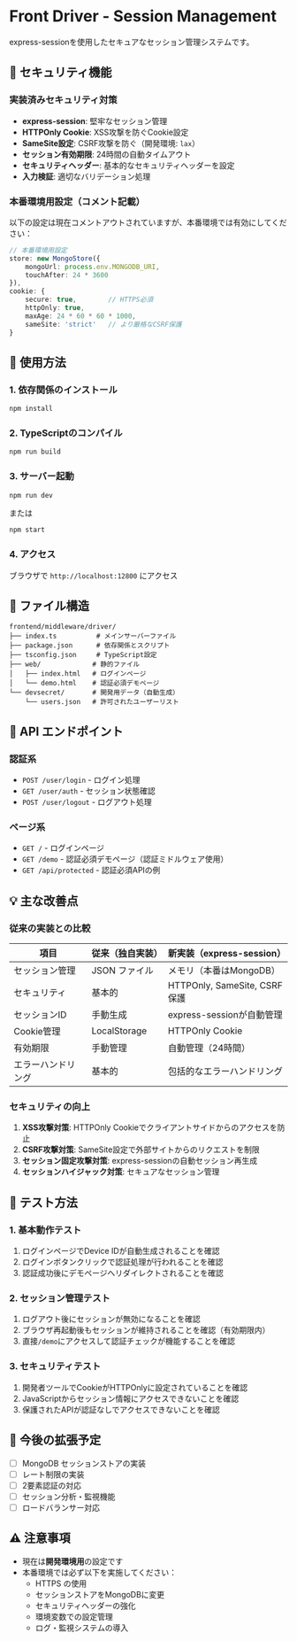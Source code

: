 # Front Driver - Session Management

express-sessionを使用したセキュアなセッション管理システムです。

## 🔐 セキュリティ機能

### 実装済みセキュリティ対策

- **express-session**: 堅牢なセッション管理
- **HTTPOnly Cookie**: XSS攻撃を防ぐCookie設定
- **SameSite設定**: CSRF攻撃を防ぐ（開発環境: `lax`）
- **セッション有効期限**: 24時間の自動タイムアウト
- **セキュリティヘッダー**: 基本的なセキュリティヘッダーを設定
- **入力検証**: 適切なバリデーション処理

### 本番環境用設定（コメント記載）

以下の設定は現在コメントアウトされていますが、本番環境では有効にしてください：

```typescript
// 本番環境用設定
store: new MongoStore({
    mongoUrl: process.env.MONGODB_URI,
    touchAfter: 24 * 3600
}),
cookie: {
    secure: true,        // HTTPS必須
    httpOnly: true,
    maxAge: 24 * 60 * 60 * 1000,
    sameSite: 'strict'   // より厳格なCSRF保護
}
```

## 🚀 使用方法

### 1. 依存関係のインストール

```bash
npm install
```

### 2. TypeScriptのコンパイル

```bash
npm run build
```

### 3. サーバー起動

```bash
npm run dev
```

または

```bash
npm start
```

### 4. アクセス

ブラウザで `http://localhost:12800` にアクセス

## 📁 ファイル構造

```
frontend/middleware/driver/
├── index.ts          # メインサーバーファイル
├── package.json      # 依存関係とスクリプト
├── tsconfig.json     # TypeScript設定
├── web/             # 静的ファイル
│   ├── index.html   # ログインページ
│   └── demo.html    # 認証必須デモページ
└── devsecret/       # 開発用データ（自動生成）
    └── users.json   # 許可されたユーザーリスト
```

## 🔧 API エンドポイント

### 認証系

- `POST /user/login` - ログイン処理
- `GET /user/auth` - セッション状態確認  
- `POST /user/logout` - ログアウト処理

### ページ系

- `GET /` - ログインページ
- `GET /demo` - 認証必須デモページ（認証ミドルウェア使用）
- `GET /api/protected` - 認証必須APIの例

## 💡 主な改善点

### 従来の実装との比較

| 項目 | 従来（独自実装） | 新実装（express-session） |
|------|-----------------|---------------------------|
| セッション管理 | JSON ファイル | メモリ（本番はMongoDB） |
| セキュリティ | 基本的 | HTTPOnly, SameSite, CSRF保護 |
| セッションID | 手動生成 | express-sessionが自動管理 |
| Cookie管理 | LocalStorage | HTTPOnly Cookie |
| 有効期限 | 手動管理 | 自動管理（24時間） |
| エラーハンドリング | 基本的 | 包括的なエラーハンドリング |

### セキュリティの向上

1. **XSS攻撃対策**: HTTPOnly Cookieでクライアントサイドからのアクセスを防止
2. **CSRF攻撃対策**: SameSite設定で外部サイトからのリクエストを制限
3. **セッション固定攻撃対策**: express-sessionの自動セッション再生成
4. **セッションハイジャック対策**: セキュアなセッション管理

## 🔬 テスト方法

### 1. 基本動作テスト

1. ログインページでDevice IDが自動生成されることを確認
2. ログインボタンクリックで認証処理が行われることを確認
3. 認証成功後にデモページへリダイレクトされることを確認

### 2. セッション管理テスト

1. ログアウト後にセッションが無効になることを確認
2. ブラウザ再起動後もセッションが維持されることを確認（有効期限内）
3. 直接`/demo`にアクセスして認証チェックが機能することを確認

### 3. セキュリティテスト

1. 開発者ツールでCookieがHTTPOnlyに設定されていることを確認
2. JavaScriptからセッション情報にアクセスできないことを確認
3. 保護されたAPIが認証なしでアクセスできないことを確認

## 🌟 今後の拡張予定

- [ ] MongoDB セッションストアの実装
- [ ] レート制限の実装
- [ ] 2要素認証の対応
- [ ] セッション分析・監視機能
- [ ] ロードバランサー対応

## ⚠️ 注意事項

- 現在は**開発環境用**の設定です
- 本番環境では必ず以下を実施してください：
  - HTTPS の使用
  - セッションストアをMongoDBに変更
  - セキュリティヘッダーの強化
  - 環境変数での設定管理
  - ログ・監視システムの導入